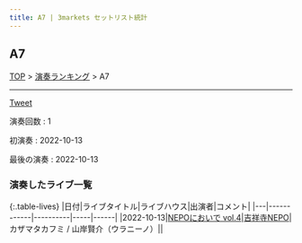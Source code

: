 ```yaml
---
title: A7 | 3markets セットリスト統計
---
```

## A7


[TOP](/setlist/) > [演奏ランキング](songs.html) > A7

___

<a href="https://twitter.com/share?ref_src=twsrc%5Etfw" data-text="3markets[ ]セットリスト > A7" class="twitter-share-button" data-via="3markets" data-hashtags="3markets" data-related="3markets" data-show-count="false">Tweet</a>

演奏回数
: 1

初演奏
: 2022-10-13

最後の演奏
: 2022-10-13







### 演奏したライブ一覧

{:.table-lives}
|日付|ライブタイトル|ライブハウス|出演者|コメント|
|---|------------|----------|-----|------|
|<span class="nowrap">2022-10-13</span>|[NEPOにおいで vol.4](live040.html)|[吉祥寺NEPO](livehouse044.html)|カザマタカフミ / 山岸賢介（ウラニーノ）||



<script async src="https://platform.twitter.com/widgets.js" charset="utf-8"></script>